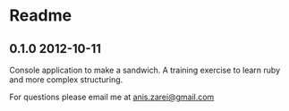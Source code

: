 Readme
======
0.1.0 2012-10-11
----------------

Console application to make a sandwich.  A training exercise to learn ruby and more complex structuring.

For questions please email me at anis.zarei@gmail.com